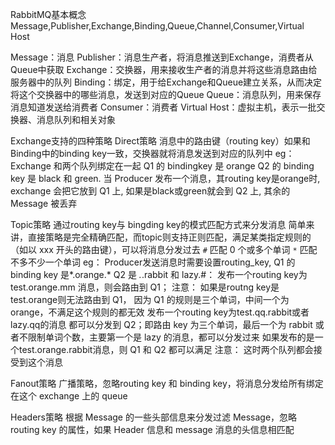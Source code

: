 RabbitMQ基本概念
Message,Publisher,Exchange,Binding,Queue,Channel,Consumer,Virtual Host
<!-- more -->

Message：消息
Publisher：消息生产者，将消息推送到Exchange，消费者从Queue中获取
Exchange：交换器，用来接收生产者的消息并将这些消息路由给服务器中的队列
Binding：绑定，用于给Exchange和Queue建立关系，从而决定将这个交换器中的哪些消息，发送到对应的Queue
Queue：消息队列，用来保存消息知道发送给消费者
Consumer：消费者
Virtual Host：虚拟主机，表示一批交换器、消息队列和相关对象

Exchange支持的四种策略
Direct策略
消息中的路由键（routing key）如果和Binding中的binding key一致，交换器就将消息发送到对应的队列中
eg：Exchange 和两个队列绑定在一起
Q1 的 bindingkey 是 orange
Q2 的 binding key 是 black 和 green.
当 Producer 发布一个消息，其routing key是orange时, exchange 会把它放到 Q1 上, 如果是black或green就会到 Q2 上, 其余的 Message 被丢弃

Topic策略
通过routing key与 bingding key的模式匹配方式来分发消息
简单来讲，直接策略是完全精确匹配，而topic则支持正则匹配，满足某类指定规则的（如以 xxx 开头的路由键），可以将消息分发过去
`#` 匹配 0 个或多个单词
`*` 匹配不多不少一个单词
eg：
Producer发送消息时需要设置routing_key,
Q1 的 binding key 是*.orange.*
Q2 是 *.*.rabbit 和 lazy.#：
发布一个routing key为test.orange.mm 消息，则会路由到 Q1；
注意： 如果是routng key是 test.orange则无法路由到 Q1，
因为 Q1 的规则是三个单词，中间一个为 orange，不满足这个规则的都无效
发布一个routing key为test.qq.rabbit或者lazy.qq的消息 都可以分发到 Q2；即路由 key 为三个单词，最后一个为 rabbit 或者不限制单词个数，主要第一个是 lazy 的消息，都可以分发过来
如果发布的是一个test.orange.rabbit消息，则 Q1 和 Q2 都可以满足
注意： 这时两个队列都会接受到这个消息

Fanout策略
广播策略，忽略routing key 和 binding key，将消息分发给所有绑定在这个 exchange 上的 queue

Headers策略
根据 Message 的一些头部信息来分发过滤 Message，忽略 routing key 的属性，如果 Header 信息和 message 消息的头信息相匹配
